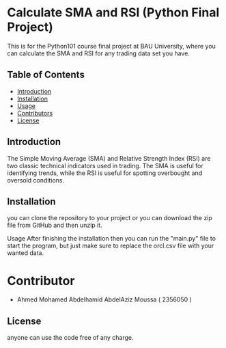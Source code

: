 # Calculate SMA and RSI (Python Final Project)

This is for the Python101 course final project at BAU University, where you can calculate the SMA and RSI for any trading data set you have. 

## Table of Contents
- [Introduction](#introduction)
- [Installation](#installation)
- [Usage](#usage)
- [Contributors](#contributors)
- [License](#license)

## Introduction
The Simple Moving Average (SMA) and Relative Strength Index (RSI) are two classic technical indicators used in trading. The SMA is useful for identifying trends, while the RSI is useful for spotting overbought and oversold conditions.

## Installation
you can clone the repository to your project or you can download the zip file from GitHub and then unzip it.


Usage
After finishing the installation then you can run the "main.py" file to start the program, but just make sure to replace the orcl.csv file with your wanted data.

# Contributor
- Ahmed Mohamed Abdelhamid AbdelAziz Moussa ( 2356050 )


## License
anyone can use the code free of any charge.


